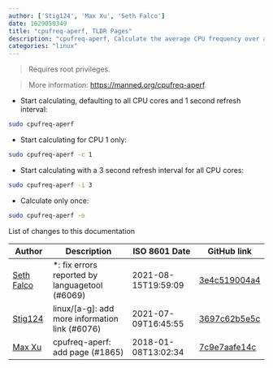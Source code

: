 ```yaml
---
author: ['Stig124', 'Max Xu', 'Seth Falco']
date: 1629050349
title: "cpufreq-aperf, TLDR Pages"
description: "cpufreq-aperf, Calculate the average CPU frequency over a time period."
categories: "linux"
---
```

> Requires root privileges.

> More information: <https://manned.org/cpufreq-aperf>.

- Start calculating, defaulting to all CPU cores and 1 second refresh interval:

```bash
sudo cpufreq-aperf
```

- Start calculating for CPU 1 only:

```bash
sudo cpufreq-aperf -c 1
```

- Start calculating with a 3 second refresh interval for all CPU cores:

```bash
sudo cpufreq-aperf -i 3
```

- Calculate only once:

```bash
sudo cpufreq-aperf -o
```
List of changes to this documentation


Author | Description | ISO 8601 Date | GitHub link
------|-----|-----|-----
[Seth Falco](mailto:seth@falco.fun) | *: fix errors reported by languagetool (#6069) | 2021-08-15T19:59:09 | [3e4c519004a4](https://github.com/tldr-pages/tldr/commit/3e4c519004a471c861cdc609fd7239ee3355671c)
[Stig124](mailto:stigpro@outlook.fr) | linux/[a-g]: add more information link (#6076) | 2021-07-09T16:45:55 | [3697c62b5e5c](https://github.com/tldr-pages/tldr/commit/3697c62b5e5cd9bae7a99c591cb81d1ddcfbf792)
[Max Xu](mailto:xuhuan@live.cn) | cpufreq-aperf: add page (#1865) | 2018-01-08T13:02:34 | [7c9e7aafe14c](https://github.com/tldr-pages/tldr/commit/7c9e7aafe14c2ad63e7a93c0345071acefd62a58)

